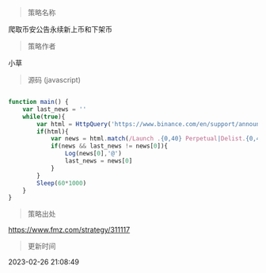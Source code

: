 
> 策略名称

爬取币安公告永续新上币和下架币

> 策略作者

小草





> 源码 (javascript)

``` javascript

function main() {
    var last_news = ''
    while(true){
        var html = HttpQuery('https://www.binance.com/en/support/announcement/c-49?navId=49')
        if(html){
            var news = html.match(/Launch .{0,40} Perpetual|Delist.{0,40}-\d{1,2}/i)
            if(news && last_news != news[0]){
                Log(news[0],'@')
                last_news = news[0]
            }
        }
        Sleep(60*1000)
    }
}

```

> 策略出处

https://www.fmz.com/strategy/311117

> 更新时间

2023-02-26 21:08:49
